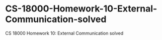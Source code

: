 # CS-18000-Homework-10-External-Communication-solved
CS 18000 Homework 10: External Communication solved
